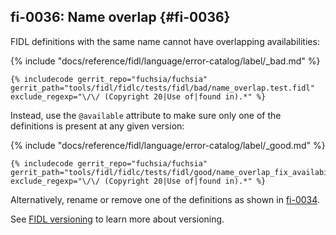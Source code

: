## fi-0036: Name overlap {#fi-0036}

FIDL definitions with the same name cannot have overlapping availabilities:

{% include "docs/reference/fidl/language/error-catalog/label/_bad.md" %}

```fidl
{% includecode gerrit_repo="fuchsia/fuchsia" gerrit_path="tools/fidl/fidlc/tests/fidl/bad/name_overlap.test.fidl" exclude_regexp="\/\/ (Copyright 20|Use of|found in).*" %}
```

Instead, use the `@available` attribute to make sure only one of the definitions
is present at any given version:

{% include "docs/reference/fidl/language/error-catalog/label/_good.md" %}

```fidl
{% includecode gerrit_repo="fuchsia/fuchsia" gerrit_path="tools/fidl/fidlc/tests/fidl/good/name_overlap_fix_availability.test.fidl" exclude_regexp="\/\/ (Copyright 20|Use of|found in).*" %}
```

Alternatively, rename or remove one of the definitions as shown in
[fi-0034](#fi-0034).

See [FIDL versioning][fidl-versioning] to learn more about versioning.

[fidl-versioning]: /docs/reference/fidl/language/versioning.md

